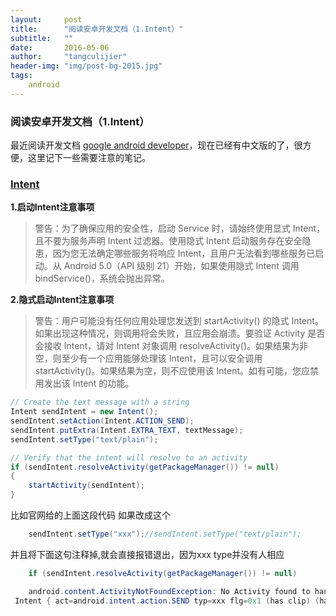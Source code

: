 ```yaml
---
layout:     post
title:      "阅读安卓开发文档（1.Intent）"
subtitle:   ""
date:       2016-05-06 
author:     "tangculijier"
header-img: "img/post-bg-2015.jpg"
tags:
    android
---
```


### 阅读安卓开发文档（1.Intent）
最近阅读开发文档 [google android developer](http://developer.android.com/intl/zh-cn/guide/)，现在已经有中文版的了，很方便，这里记下一些需要注意的笔记。

### [Intent](http://developer.android.com/intl/zh-cn/guide/components/intents-filters.html)  

**1.启动Intent注意事项**

>警告：为了确保应用的安全性，启动 Service 时，请始终使用显式 Intent，且不要为服务声明 Intent 过滤器。使用隐式 Intent 启动服务存在安全隐患，因为您无法确定哪些服务将响应 Intent，且用户无法看到哪些服务已启动。从 Android 5.0（API 级别 21）开始，如果使用隐式 Intent 调用 bindService()，系统会抛出异常。

**2.隐式启动Intent注意事项**

>警告：用户可能没有任何应用处理您发送到 startActivity() 的隐式 Intent。如果出现这种情况，则调用将会失败，且应用会崩溃。要验证 Activity 是否会接收 Intent，请对 Intent 对象调用 resolveActivity()。如果结果为非空，则至少有一个应用能够处理该 Intent，且可以安全调用 startActivity()。如果结果为空，则不应使用该 Intent。如有可能，您应禁用发出该 Intent 的功能。

```java
// Create the text message with a string
Intent sendIntent = new Intent();
sendIntent.setAction(Intent.ACTION_SEND);
sendIntent.putExtra(Intent.EXTRA_TEXT, textMessage);
sendIntent.setType("text/plain");

// Verify that the intent will resolve to an activity
if (sendIntent.resolveActivity(getPackageManager()) != null)
{
    startActivity(sendIntent);
}
```
比如官网给的上面这段代码
如果改成这个

```java
	sendIntent.setType("xxx");//sendIntent.setType("text/plain");
```
并且将下面这句注释掉,就会直接报错退出，因为xxx type并没有人相应

```java
	if (sendIntent.resolveActivity(getPackageManager()) != null)
```

```java
	android.content.ActivityNotFoundException: No Activity found to handle
 Intent { act=android.intent.action.SEND typ=xxx flg=0x1 (has clip) (has extras) 
```



